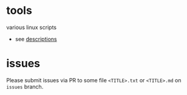 # tools
various linux scripts

- see [descriptions](descriptions.md)

# issues
Please submit issues via PR to some file `<TITLE>.txt` or `<TITLE>.md` on `issues` branch.
